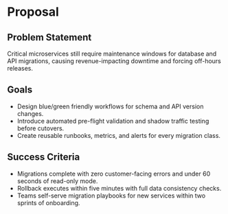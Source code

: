 # Proposal

## Problem Statement
Critical microservices still require maintenance windows for database and API migrations, causing revenue-impacting downtime and forcing off-hours releases.

## Goals
- Design blue/green friendly workflows for schema and API version changes.
- Introduce automated pre-flight validation and shadow traffic testing before cutovers.
- Create reusable runbooks, metrics, and alerts for every migration class.

## Success Criteria
- Migrations complete with zero customer-facing errors and under 60 seconds of read-only mode.
- Rollback executes within five minutes with full data consistency checks.
- Teams self-serve migration playbooks for new services within two sprints of onboarding.
